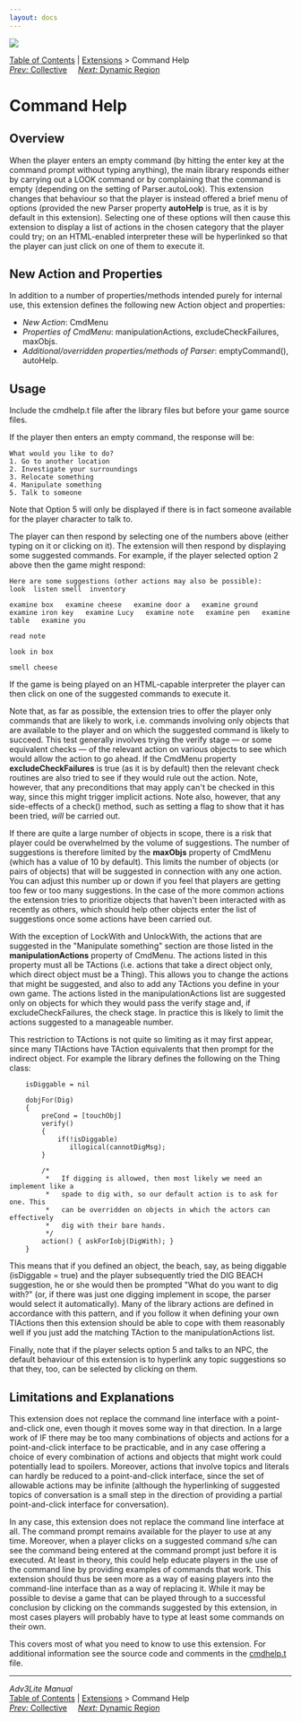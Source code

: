 ```yaml
---
layout: docs
---
```

<div class="topbar">

<img src="../../docs/manual/topbar.jpg" data-border="0" />

</div>

<div class="nav">

<a href="../../docs/manual/toc.html" class="nav">Table of Contents</a> \|
<a href="../../docs/manual/extensions.html" class="nav">Extensions</a> \>
Command Help  
<span class="navnp"><a href="collective.html" class="nav"><em>Prev:</em> Collective</a>
   
<a href="dynregion.html" class="nav"><em>Next:</em> Dynamic Region</a>
    </span>

</div>

<div class="main">

# Command Help

## Overview

When the player enters an empty command (by hitting the enter key at the
command prompt without typing anything), the main library responds
either by carrying out a LOOK command or by complaining that the command
is empty (depending on the setting of
<span class="code">Parser.autoLook</span>). This extension changes that
behaviour so that the player is instead offered a brief menu of options
(provided the new Parser property **autoHelp** is true, as it is by
default in this extension). Selecting one of these options will then
cause this extension to display a list of actions in the chosen category
that the player could try; on an HTML-enabled interpreter these will be
hyperlinked so that the player can just click on one of them to execute
it.

  
<span id="classes"></span>

## New Action and Properties

In addition to a number of properties/methods intended purely for
internal use, this extension defines the following new Action object and
properties:

- *New Action*: <span class="code">CmdMenu</span>
- *Properties of CmdMenu*:
  <span class="code">manipulationActions</span>,
  <span class="code">excludeCheckFailures</span>,
  <span class="code">maxObjs</span>.
- *Additional/overridden properties/methods of Parser*:
  <span class="code">emptyCommand()</span>,
  <span class="code">autoHelp</span>.

  
<span id="usage"></span>

## Usage

Include the cmdhelp.t file after the library files but before your game
source files.

If the player then enters an empty command, the response will be:

<div class="cmdline">

    What would you like to do?
    1. Go to another location
    2. Investigate your surroundings
    3. Relocate something
    4. Manipulate something
    5. Talk to someone

</div>

Note that Option 5 will only be displayed if there is in fact someone
available for the player character to talk to.

The player can then respond by selecting one of the numbers above
(either typing on it or clicking on it). The extension will then respond
by displaying some suggested commands. For example, if the player
selected option 2 above then the game might respond:

<div class="cmdline">

    Here are some suggestions (other actions may also be possible):
    look  listen smell  inventory

    examine box   examine cheese   examine door a   examine ground   examine iron key   examine Lucy   examine note   examine pen   examine table   examine you   

    read note   

    look in box 

    smell cheese   

</div>

If the game is being played on an HTML-capable interpreter the player
can then click on one of the suggested commands to execute it.

<span id="exclude"></span>

Note that, as far as possible, the extension tries to offer the player
only commands that are likely to work, i.e. commands involving only
objects that are available to the player and on which the suggested
command is likely to succeed. This test generally involves trying the
verify stage — or some equivalent checks — of the relevant action on
various objects to see which would allow the action to go ahead. If the
CmdMenu property **excludeCheckFailures** is true (as it is by default)
then the relevant check routines are also tried to see if they would
rule out the action. Note, however, that any preconditions that may
apply can't be checked in this way, since this might trigger implicit
actions. Note also, however, that any side-effects of a check() method,
such as setting a flag to show that it has been tried, *will* be carried
out.

If there are quite a large number of objects in scope, there is a risk
that player could be overwhelmed by the volume of suggestions. The
number of suggestions is therefore limited by the **maxObjs** property
of <span class="code">CmdMenu</span> (which has a value of 10 by
default). This limits the number of objects (or pairs of objects) that
will be suggested in connection with any one action. You can adjust this
number up or down if you feel that players are getting too few or too
many suggestions. In the case of the more common actions the extension
tries to prioritize objects that haven't been interacted with as
recently as others, which should help other objects enter the list of
suggestions once some actions have been carried out.

With the exception of LockWith and UnlockWith, the actions that are
suggested in the "Manipulate something" section are those listed in the
**manipulationActions** property of <span class="code">CmdMenu</span>.
The actions listed in this property must all be TActions (i.e. actions
that take a direct object only, which direct object must be a Thing).
This allows you to change the actions that might be suggested, and also
to add any TActions you define in your own game. The actions listed in
the <span class="code">manipulationActions</span> list are suggested
only on objects for which they would pass the verify stage and, if
<span class="code">excludeCheckFailures</span>, the check stage. In
practice this is likely to limit the actions suggested to a manageable
number.

This restriction to TActions is not quite so limiting as it may first
appear, since many TIActions have TAction equivalents that then prompt
for the indirect object. For example the library defines the following
on the Thing class:

<div class="code">

        isDiggable = nil

        dobjFor(Dig)
        {
            preCond = [touchObj]
            verify() 
            {
                if(!isDiggable)
                   illogical(cannotDigMsg); 
            }
            
            /* 
             *   If digging is allowed, then most likely we need an implement like a
             *   spade to dig with, so our default action is to ask for one. This
             *   can be overridden on objects in which the actors can effectively
             *   dig with their bare hands.
             */
            action() { askForIobj(DigWith); }
        } 

</div>

This means that if you defined an object, the beach, say, as being
diggable (<span class="code">isDiggable = true</span>) and the player
subsequently tried the DIG BEACH suggestion, he or she would then be
prompted "What do you want to dig with?" (or, if there was just one
digging implement in scope, the parser would select it automatically).
Many of the library actions are defined in accordance with this pattern,
and if you follow it when defining your own TIActions then this
extension should be able to cope with them reasonably well if you just
add the matching TAction to the
<span class="code">manipulationActions</span> list.

Finally, note that if the player selects option 5 and talks to an NPC,
the default behaviour of this extension is to hyperlink any topic
suggestions so that they, too, can be selected by clicking on them.

  
<span id="limitations"></span>

## Limitations and Explanations

This extension does not replace the command line interface with a
point-and-click one, even though it moves some way in that direction. In
a large work of IF there may be too many combinations of objects and
actions for a point-and-click interface to be practicable, and in any
case offering a choice of every combination of actions and objects that
might work could potentially lead to spoilers. Moreover, actions that
involve topics and literals can hardly be reduced to a point-and-click
interface, since the set of allowable actions may be infinite (although
the hyperlinking of suggested topics of conversation is a small step in
the direction of providing a partial point-and-click interface for
conversation).

In any case, this extension does not replace the command line interface
at all. The command prompt remains available for the player to use at
any time. Moreover, when a player clicks on a suggested command s/he can
see the command being entered at the command prompt just before it is
executed. At least in theory, this could help educate players in the use
of the command line by providing examples of commands that work. This
extension should thus be seen more as a way of easing players into the
command-line interface than as a way of replacing it. While it may be
possible to devise a game that can be played through to a successful
conclusion by clicking on the commands suggested by this extension, in
most cases players will probably have to type at least some commands on
their own.

  

This covers most of what you need to know to use this extension. For
additional information see the source code and comments in the
[cmdhelp.t](../cmdhelp.t) file.

</div>

------------------------------------------------------------------------

<div class="navb">

*Adv3Lite Manual*  
<a href="../../docs/manual/toc.html" class="nav">Table of Contents</a> \|
<a href="../../docs/manual/extensions.html" class="nav">Extensions</a> \>
Command Help  
<span class="navnp"><a href="collective.html" class="nav"><em>Prev:</em> Collective</a>
   
<a href="dynregion.html" class="nav"><em>Next:</em> Dynamic Region</a>
    </span>

</div>
